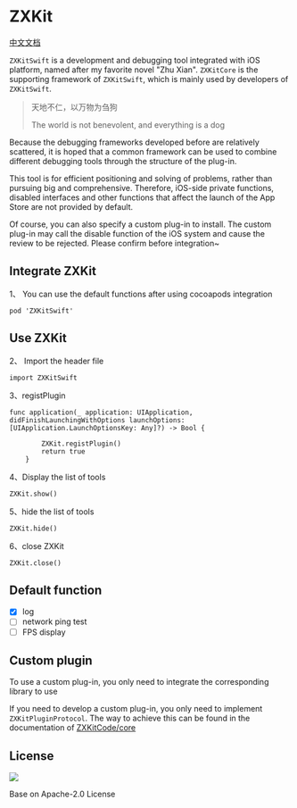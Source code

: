 # ZXKit

[中文文档](./README_zh.md)

`ZXKitSwift` is a development and debugging tool integrated with iOS platform, named after my favorite novel "Zhu Xian". `ZXKitCore` is the supporting framework of `ZXKitSwift`, which is mainly used by developers of `ZXKitSwift`.

> 天地不仁，以万物为刍狗
> 
> The world is not benevolent, and everything is a dog

Because the debugging frameworks developed before are relatively scattered, it is hoped that a common framework can be used to combine different debugging tools through the structure of the plug-in.

This tool is for efficient positioning and solving of problems, rather than pursuing big and comprehensive. Therefore, iOS-side private functions, disabled interfaces and other functions that affect the launch of the App Store are not provided by default.

Of course, you can also specify a custom plug-in to install. The custom plug-in may call the disable function of the iOS system and cause the review to be rejected. Please confirm before integration~

## Integrate ZXKit

1、 You can use the default functions after using cocoapods integration

```
pod 'ZXKitSwift'
```

## Use ZXKit

2、 Import the header file

```
import ZXKitSwift
```

3、registPlugin

```
func application(_ application: UIApplication, didFinishLaunchingWithOptions launchOptions: [UIApplication.LaunchOptionsKey: Any]?) -> Bool {

        ZXKit.registPlugin()
        return true
    }
```

4、Display the list of tools

```
ZXKit.show()
```

5、hide the list of tools

```
ZXKit.hide()
```

6、close ZXKit

```
ZXKit.close()
```

## Default function

- [x] log
- [ ] network ping test
- [ ] FPS display

## Custom plugin

To use a custom plug-in, you only need to integrate the corresponding library to use

If you need to develop a custom plug-in, you only need to implement `ZXKitPluginProtocol`. The way to achieve this can be found in the documentation of [ZXKitCode/core](https://github.com/ZXKitCode/core)

## License

![](https://camo.githubusercontent.com/eb9066a6d8e0950066f3757c420e3a607c0929583b48ebda6fd9a6f50ccfc8f1/68747470733a2f2f7777772e6170616368652e6f72672f696d672f41534632307468416e6e69766572736172792e6a7067)

Base on Apache-2.0 License